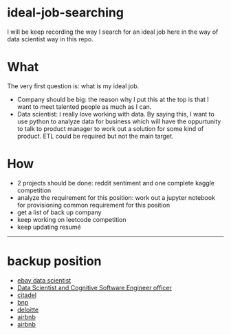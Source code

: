 # ideal-job-searching

I will be keep recording the way I search for an ideal job here in the way of data scientist way in this repo.

# What
The very first question is: what is my ideal job.
- Company should be big: the reason why I put this at the top is that I want to meet talented people as much as I can. 
- Data scientist: I really love working with data. By saying this, I want to use python to analyze data for business which will have the oppurtunity to talk to product manager to work out a solution for some kind of product. ETL could be required but not the main target.

# How
- 2 projects should be done: reddit sentiment and one complete kaggle competition
- analyze the requirement for this position: work out a jupyter notebook for provisioning common requirement for this position
- get a list of back up company
- keep working on leetcode competition 
- keep updating resumé


___
# backup position
- [ebay data scientist](https://jobs.ebayinc.com/job/-/-/403/4177488?source=CIS_Job%20Board%20-%20InDeed)
- [Data Scientist and Cognitive Software Engineer officer](https://statestreet.wd1.myworkdayjobs.com/en-US/Global/job/Hangzhou/Data-Scientist-and-Cognitive-Software-Engineer-officer_R-577439-1?source=APPLICANT_SOURCE-INDEED)
- [citadel](https://www.citadelsecurities.com/careers/details/quantitative-researcher-full-time/)
- [bnp](https://bnpparibasgt.taleo.net/careersection/gt/jobdetail.ftl?lang=en&src=JB-10800&job=GLO001618)
- [deloitte](https://cn.indeed.com/职位显示?jk=27ca69a8fd65a9d8&tk=1cag3kgl80u290l9&from=serp&vjs=3)
- [airbnb](https://zh.airbnb.com/careers/departments/position/1000516)
- [airbnb](https://zh.airbnb.com/careers/departments/position/995420)
